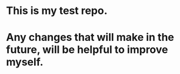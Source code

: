 # This is my test repo. 
# Any changes that will make in the future, will be helpful to improve myself.
